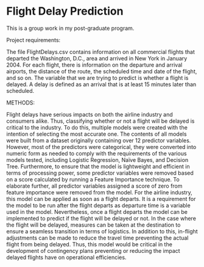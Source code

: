 # Flight Delay Prediction
This is a group work in my post-graduate program.

Project requirements: 

The file FlightDelays.csv contains information on all commercial flights that departed the Washington, D.C., area and arrived in New York in January 2004. For each flight, there is information on the departure and arrival airports, the distance of the route, the scheduled time and date of the flight, and so on. The variable that we are trying to predict is whether a flight is delayed. A delay is defined as an arrival that is at least 15 minutes later than scheduled.

METHODS:

Flight delays have serious impacts on both the airline industry and consumers alike. Thus, classifying whether or not a flight will be delayed is critical to the industry. To do this, multiple models were created with the intention of selecting the most accurate one. The contents of all models were built from a dataset originally containing over 12 predictor variables. However, most of the predictors were categorical, they were converted into numeric form as needed to comply with the requirements of the various models tested, including Logistic Regression, Naïve Bayes, and Decision Tree. Furthermore, to ensure that the model is lightweight and efficient in terms of processing power, some predictor variables were removed based on a score calculated by running a Feature Importance technique. To elaborate further, all predictor variables assigned a score of zero from feature importance were removed from the model. For the airline industry, this model can be applied as soon as a flight departs. It is a requirement for the model to be run after the flight departs as departure time is a variable used in the model. Nevertheless, once a flight departs the model can
be implemented to predict if the flight will be delayed or not. In the case where the flight will be delayed, measures can be taken at the destination to ensure a seamless transition in terms of logistics. In addition to this, in-flight adjustments can be made to reduce the travel time preventing the actual flight from being
delayed. Thus, this model would be critical in the development of contingency plans preventing or reducing the impact delayed flights have on operational efficiencies.

